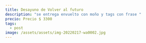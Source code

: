 ```yaml
---
title: Desayuno de Volver al futuro
description: "se entrega envuelto con moño y tags con frase "
precio: Precio $ 3300
tags:
  - post
image: /assets/assets/img-20220217-wa0002.jpg
---
```

